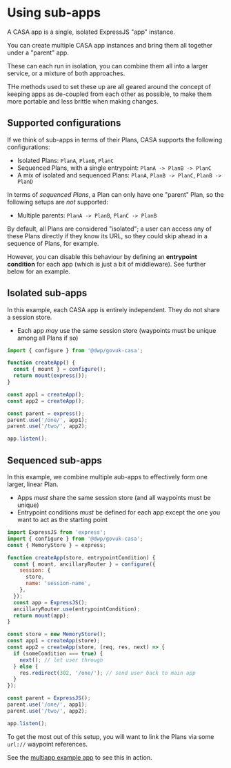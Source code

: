 # Using sub-apps

A CASA app is a single, isolated ExpressJS "app" instance.

You can create multiple CASA app instances and bring them all together under a "parent" app.

These can each run in isolation, you can combine them all into a larger service, or a mixture of both approaches.

THe methods used to set these up are all geared around the concept of keeping apps as de-coupled from each other as possible, to make them more portable and less brittle when making changes.

## Supported configurations

If we think of sub-apps in terms of their Plans, CASA supports the following configurations:

* Isolated Plans: `PlanA`, `PlanB`, `PlanC`
* Sequenced Plans, with a single entrypoint: `PlanA -> PlanB -> PlanC`
* A mix of isolated and sequenced Plans: `PlanA`, `PlanB -> PlanC`, `PlanB -> PlanD`

In terms of _sequenced Plans_, a Plan can only have one "parent" Plan, so the following setups are _not_ supported:

* Multiple parents: `PlanA -> PlanB`, `PlanC -> PlanB`

By default, all Plans are considered "isolated"; a user can access any of these Plans directly if they know its URL, so they could skip ahead in a sequence of Plans, for example.

However, you can disable this behaviour by defining an **entrypoint condition** for each app (which is just a bit of middleware). See further below for an example.

## Isolated sub-apps

In this example, each CASA app is entirely independent. They do not share a session store.

* Each app _may_ use the same session store (waypoints must be unique among all Plans if so)

```javascript
import { configure } from '@dwp/govuk-casa';

function createApp() {
  const { mount } = configure();
  return mount(express());
}

const app1 = createApp();
const app2 = createApp();

const parent = express();
parent.use('/one/', app1);
parent.use('/two/', app2);

app.listen();
```

## Sequenced sub-apps

In this example, we combine multiple aub-apps to effectively form one larger, linear Plan.

* Apps _must_ share the same session store (and all waypoints must be unique)
* Entrypoint conditions _must_ be defined for each app except the one you want to act as the starting point

```javascript
import ExpressJS from 'express';
import { configure } from '@dwp/govuk-casa';
const { MemoryStore } = express;

function createApp(store, entrypointCondition) {
  const { mount, ancillaryRouter } = configure({
    session: {
      store,
      name: 'session-name',
    },
  });
  const app = ExpressJS();
  ancillaryRouter.use(entrypointCondition);
  return mount(app);
}

const store = new MemoryStore();
const app1 = createApp(store);
const app2 = createApp(store, (req, res, next) => {
  if (someCondition === true) {
    next(); // let user through
  } else {
    res.redirect(302, '/one/'); // send user back to main app
  }
});

const parent = ExpressJS();
parent.use('/one/', app1);
parent.use('/two/', app2);

app.listen();
```

To get the most out of this setup, you will want to link the Plans via some `url://` waypoint references.

See the [multiapp example app](../../examples/multiapp/) to see this in action.
